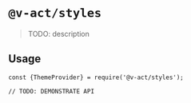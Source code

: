 # `@v-act/styles`

> TODO: description

## Usage

```
const {ThemeProvider} = require('@v-act/styles');

// TODO: DEMONSTRATE API
```
